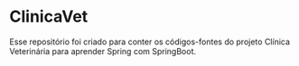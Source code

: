 # ClinicaVet

Esse repositório foi criado para conter os códigos-fontes do projeto Clínica Veterinária para aprender Spring com SpringBoot.
